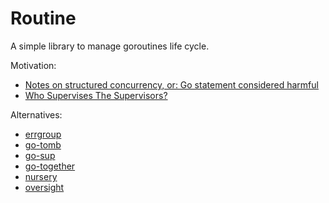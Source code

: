# Routine

A simple library to manage goroutines life cycle.

Motivation:

- [Notes on structured concurrency, or: Go statement considered harmful](https://vorpus.org/blog/notes-on-structured-concurrency-or-go-statement-considered-harmful/)
- [Who Supervises The Supervisors?](https://learnyousomeerlang.com/supervisors)

Alternatives:

- [errgroup](https://pkg.go.dev/golang.org/x/sync/errgroup)
- [go-tomb](https://github.com/go-tomb/tomb)
- [go-sup](https://github.com/warpfork/go-sup)
- [go-together](https://github.com/tideland/go-together)
- [nursery](https://github.com/arunsworld/nursery)
- [oversight](https://github.com/cirello-io/oversight)
